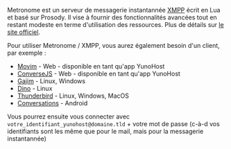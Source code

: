 Metronome est un serveur de messagerie instantannée [XMPP](https://fr.wikipedia.org/wiki/XMPP) écrit en Lua et basé sur Prosody. Il vise à fournir des fonctionnalités avancées tout en restant modeste en terme d'utilisation des ressources. Plus de détails sur [le site officiel](https://archon.im/metronome-im/).

Pour utiliser Metronome / XMPP, vous aurez également besoin d'un client, par exemple :

- [Movim](https://movim.eu) - Web - disponible en tant qu'app YunoHost
- [ConverseJS](https://conversejs.org) - Web - disponible en tant qu'app YunoHost
- [Gajim](https://gajim.org/) - Linux, Windows
- [Dino](https://dino.im) - Linux
- [Thunderbird](https://www.thunderbird.net/fr/) - Linux, Windows, MacOS
- [Conversations](https://conversations.im/) - Android

Vous pourrez ensuite vous connecter avec `votre_identifiant_yunohost@domaine.tld` + votre mot de passe (c-à-d vos identifiants sont les même que pour le mail, mais pour la messagerie instantannée)
